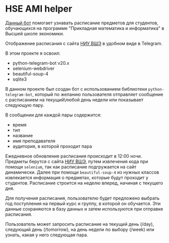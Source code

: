 # HSE AMI helper

[Данный бот](https://t.me/HSEAMIhelper_bot) помогает узнавать расписание предметов для студентов, обучающихся на программе "Прикладная математика и информатика" в Высшей школе экономики.

Отображение расписания с сайта [НИУ ВШЭ](https://www.hse.ru/ba/ami/timetable) в удобном виде в Telegram.

В этом проекте я освоил:
- python-telegram-bot v20.x
- selenium-webdriver
- beautiful-soup-4
- sqlite3

В данном проекте был создан бот с использованием библиотеки `python-telegram-bot`, который по желанию пользователя отправляет сообщение с расписанием на текущий\любой день недели или показывает следующую пару.

В сообщении для каждой пары содержится:
- время
- тип
- название
- имя преподавателя
- аудитория, в которой проходит пара

Ежедневное обновление расписания происходит в 12:00 ночи. Предметы берутся с сайта [НИУ ВШЭ](https://www.hse.ru/ba/ami/timetable), путем извлечения кода при помощи `selenium`, так как расписание подгружается на сайт динамически. Далее при помощи `beautiful-soup-4` из нужных классов извлекается информация о предметах, которые будут проходит у студентов. Расписание строится на неделю вперед, начиная с текущего дня.

Для получения расписания, пользователю будет предложено выбрать год поступления на первый курс и группу, в которой он обучается. Эти данные сохраняются в базу данных и затем используются при отправке расписания.

Пользователь может запросить расписание на текущий день (/day), следующий день (/tomorrow), на день недели по выбору (/week) или узнать, какая у него следующая пара.
